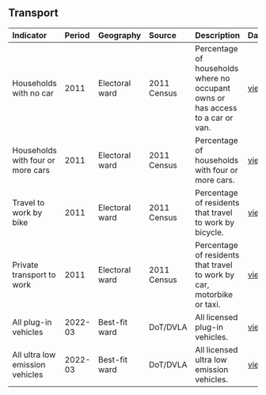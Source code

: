 ## Transport

| Indicator     | Period        | Geography     | Source        | Description   | Data           | Code           |
|:------------- |:------------- |:------------- |:------------- |:------------- | :------------- | :------------- |
| Households with no car | 2011 | Electoral ward | 2011 Census | Percentage of households where no occupant owns or has access to a car or van. | [view](data/households_with_no_car.csv) | [view](code/households_with_no_car.R) |
| Households with four or more cars | 2011 | Electoral ward | 2011 Census | Percentage of households with four or more cars. | [view](data/households_four_or_more_cars.csv) | [view](code/households_four_or_more_cars.R) |
| Travel to work by bike | 2011 | Electoral ward | 2011 Census | Percentage of residents that travel to work by bicycle. | [view](data/travel_to_work_by_bike.csv) | [view](code/travel_to_work_by_bike.R) |
| Private transport to work | 2011 | Electoral ward | 2011 Census | Percentage of residents that travel to work by car, motorbike or taxi. | [view](data/private_transport_to_work.csv) | [view](code/private_transport_to_work.R) |
| All plug-in vehicles | 2022-03 | Best-fit ward | DoT/DVLA | All licensed plug-in vehicles. | [view](data/plug-in_vehicles.csv) | [view](code/plug-in_vehicles.R) |
| All ultra low emission vehicles | 2022-03 | Best-fit ward | DoT/DVLA | All licensed ultra low emission vehicles. | [view](data/ultra_low_emission_vehicles.csv) | [view](code/ultra_low_emission_vehicles.R) |

